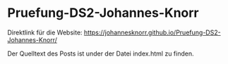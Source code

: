 # Pruefung-DS2-Johannes-Knorr

Direktlink für die Website: https://johannesknorr.github.io/Pruefung-DS2-Johannes-Knorr/


Der Quelltext des Posts ist under der Datei index.html zu finden.
